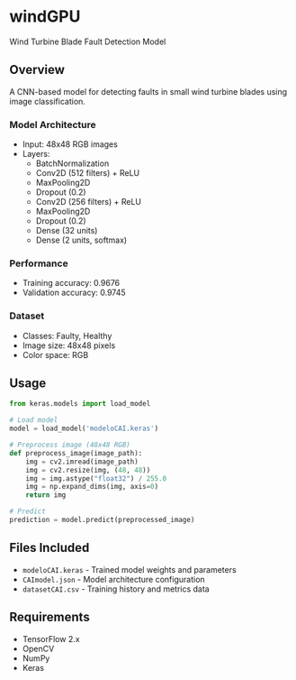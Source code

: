 # windGPU
Wind Turbine Blade Fault Detection Model

## Overview
A CNN-based model for detecting faults in small wind turbine blades using image classification.

### Model Architecture
- Input: 48x48 RGB images
- Layers:
  - BatchNormalization
  - Conv2D (512 filters) + ReLU
  - MaxPooling2D
  - Dropout (0.2)
  - Conv2D (256 filters) + ReLU
  - MaxPooling2D
  - Dropout (0.2)
  - Dense (32 units)
  - Dense (2 units, softmax)

### Performance
- Training accuracy: 0.9676
- Validation accuracy: 0.9745

### Dataset
- Classes: Faulty, Healthy
- Image size: 48x48 pixels
- Color space: RGB

## Usage
```python
from keras.models import load_model

# Load model
model = load_model('modeloCAI.keras')

# Preprocess image (48x48 RGB)
def preprocess_image(image_path):
    img = cv2.imread(image_path)
    img = cv2.resize(img, (48, 48))
    img = img.astype("float32") / 255.0
    img = np.expand_dims(img, axis=0)
    return img

# Predict
prediction = model.predict(preprocessed_image)
```

## Files Included
- `modeloCAI.keras` - Trained model weights and parameters
- `CAImodel.json` - Model architecture configuration
- `datasetCAI.csv` - Training history and metrics data

## Requirements
- TensorFlow 2.x
- OpenCV
- NumPy
- Keras
